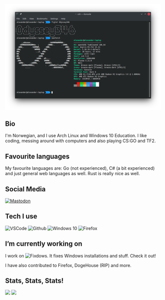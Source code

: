 ![banner_art](https://github.com/Odyssey346/Odyssey346/blob/master/reallykool.png)


## Bio
I'm Norwegian, and I use Arch Linux and Windows 10 Education. I like coding, messing around with computers and also playing CS:GO and TF2.

## Favourite languages
My favourite languages are: Go (not experienced), C# (a bit experienced) and just general web languages as well. Rust is really nice as well.

## Social Media
[![Mastodon](https://img.shields.io/mastodon/follow/69254?domain=https%3A%2F%2Fmastodon.online&color=3088d4&style=for-the-badge)](https://mastodon.online/@Odyssey346)

## Tech I use
![VSCode](https://img.shields.io/static/v1?label=VSCode&message=stable&style=for-the-badge&color=0078D6&logo=Visual-Studio-Code)
![Github](https://img.shields.io/static/v1?label=GitHub&message=Odyssey346&color=181717&style=for-the-badge&logo=github)
![Windows 10](https://img.shields.io/static/v1?label=Windows%2010&message=21H1&style=for-the-badge&color=0078D6&logo=Windows)
![Firefox](https://www.shields.io/badge/Firefox-Stable-FF9500?logo=firefox&style=for-the-badge)


## I’m currently working on
I work on ![Fixdows](https://github.com/Oxygemo/Fixdows). It fixes Windows installations and stuff. Check it out!

I have also contributed to Firefox, DogeHouse (RIP) and more.


## Stats, Stats, Stats!
<img src="https://github-readme-stats.vercel.app/api?username=Odyssey346&bg_color=40,9E1476,fB4244&title_color=F4F4F4&text_color=F4F4F4&show_icons=true&icon_color=F4F4F4" />

<img src="https://github-readme-stats.vercel.app/api/top-langs?username=Odyssey346&bg_color=40,9E1476,FB4244&title_color=F4F4F4&text_color=F4F4F4&show_icons=true&icon_color=F4F4F4"/>

<!--
**Oxygemo/Oxygemo** is a ✨ _special_ ✨ repository because its `README.md` (this file) appears on your GitHub profile.

Here are some ideas to get you started:

- 🔭 I’m currently working on ...
- 🌱 I’m currently learning ...
- 👯 I’m looking to collaborate on ...
- 🤔 I’m looking for help with ...
- 💬 Ask me about ...
- 📫 How to reach me: ...
- 😄 Pronouns: ...
- ⚡ Fun fact: ...
-->

<!-- 
![lol](https://github.com/Odyssey346/Odyssey346/blob/master/profilepicture.webp)
